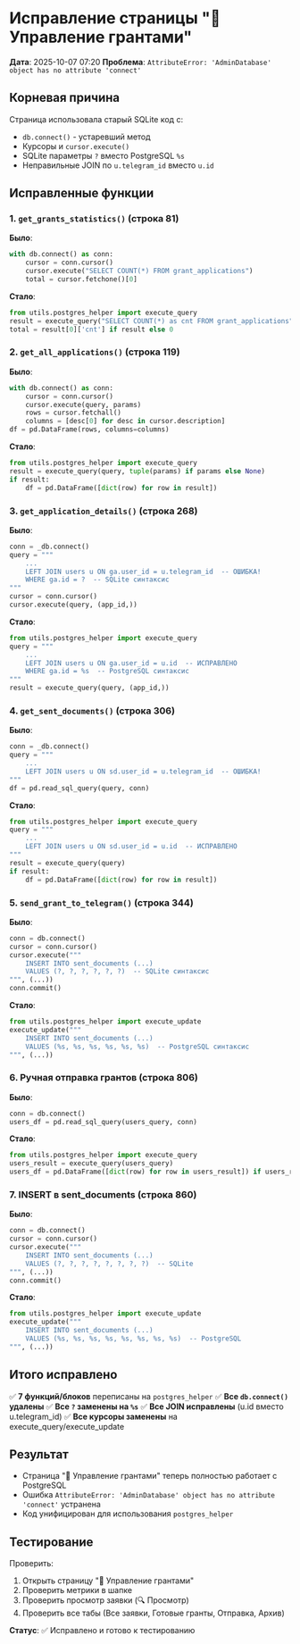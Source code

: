 # Исправление страницы "📄 Управление грантами"

**Дата**: 2025-10-07 07:20
**Проблема**: `AttributeError: 'AdminDatabase' object has no attribute 'connect'`

## Корневая причина

Страница использовала старый SQLite код с:
- `db.connect()` - устаревший метод
- Курсоры и `cursor.execute()`
- SQLite параметры `?` вместо PostgreSQL `%s`
- Неправильные JOIN по `u.telegram_id` вместо `u.id`

## Исправленные функции

### 1. `get_grants_statistics()` (строка 81)
**Было**:
```python
with db.connect() as conn:
    cursor = conn.cursor()
    cursor.execute("SELECT COUNT(*) FROM grant_applications")
    total = cursor.fetchone()[0]
```

**Стало**:
```python
from utils.postgres_helper import execute_query
result = execute_query("SELECT COUNT(*) as cnt FROM grant_applications")
total = result[0]['cnt'] if result else 0
```

### 2. `get_all_applications()` (строка 119)
**Было**:
```python
with db.connect() as conn:
    cursor = conn.cursor()
    cursor.execute(query, params)
    rows = cursor.fetchall()
    columns = [desc[0] for desc in cursor.description]
df = pd.DataFrame(rows, columns=columns)
```

**Стало**:
```python
from utils.postgres_helper import execute_query
result = execute_query(query, tuple(params) if params else None)
if result:
    df = pd.DataFrame([dict(row) for row in result])
```

### 3. `get_application_details()` (строка 268)
**Было**:
```python
conn = _db.connect()
query = """
    ...
    LEFT JOIN users u ON ga.user_id = u.telegram_id  -- ОШИБКА!
    WHERE ga.id = ?  -- SQLite синтаксис
"""
cursor = conn.cursor()
cursor.execute(query, (app_id,))
```

**Стало**:
```python
from utils.postgres_helper import execute_query
query = """
    ...
    LEFT JOIN users u ON ga.user_id = u.id  -- ИСПРАВЛЕНО
    WHERE ga.id = %s  -- PostgreSQL синтаксис
"""
result = execute_query(query, (app_id,))
```

### 4. `get_sent_documents()` (строка 306)
**Было**:
```python
conn = _db.connect()
query = """
    ...
    LEFT JOIN users u ON sd.user_id = u.telegram_id  -- ОШИБКА!
"""
df = pd.read_sql_query(query, conn)
```

**Стало**:
```python
from utils.postgres_helper import execute_query
query = """
    ...
    LEFT JOIN users u ON sd.user_id = u.id  -- ИСПРАВЛЕНО
"""
result = execute_query(query)
if result:
    df = pd.DataFrame([dict(row) for row in result])
```

### 5. `send_grant_to_telegram()` (строка 344)
**Было**:
```python
conn = db.connect()
cursor = conn.cursor()
cursor.execute("""
    INSERT INTO sent_documents (...)
    VALUES (?, ?, ?, ?, ?, ?)  -- SQLite синтаксис
""", (...))
conn.commit()
```

**Стало**:
```python
from utils.postgres_helper import execute_update
execute_update("""
    INSERT INTO sent_documents (...)
    VALUES (%s, %s, %s, %s, %s, %s)  -- PostgreSQL синтаксис
""", (...))
```

### 6. Ручная отправка грантов (строка 806)
**Было**:
```python
conn = db.connect()
users_df = pd.read_sql_query(users_query, conn)
```

**Стало**:
```python
from utils.postgres_helper import execute_query
users_result = execute_query(users_query)
users_df = pd.DataFrame([dict(row) for row in users_result]) if users_result else pd.DataFrame()
```

### 7. INSERT в sent_documents (строка 860)
**Было**:
```python
conn = db.connect()
cursor = conn.cursor()
cursor.execute("""
    INSERT INTO sent_documents (...)
    VALUES (?, ?, ?, ?, ?, ?, ?, ?)  -- SQLite
""", (...))
conn.commit()
```

**Стало**:
```python
from utils.postgres_helper import execute_update
execute_update("""
    INSERT INTO sent_documents (...)
    VALUES (%s, %s, %s, %s, %s, %s, %s, %s)  -- PostgreSQL
""", (...))
```

## Итого исправлено

✅ **7 функций/блоков** переписаны на `postgres_helper`
✅ **Все `db.connect()` удалены**
✅ **Все `?` заменены на `%s`**
✅ **Все JOIN исправлены** (u.id вместо u.telegram_id)
✅ **Все курсоры заменены** на execute_query/execute_update

## Результат

- Страница "📄 Управление грантами" теперь полностью работает с PostgreSQL
- Ошибка `AttributeError: 'AdminDatabase' object has no attribute 'connect'` устранена
- Код унифицирован для использования `postgres_helper`

## Тестирование

Проверить:
1. Открыть страницу "📄 Управление грантами"
2. Проверить метрики в шапке
3. Проверить просмотр заявки (🔍 Просмотр)
4. Проверить все табы (Все заявки, Готовые гранты, Отправка, Архив)

**Статус**: ✅ Исправлено и готово к тестированию
